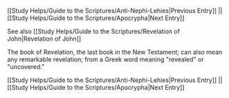[[Study Helps/Guide to the Scriptures/Anti-Nephi-Lehies|Previous Entry]]  ||  [[Study Helps/Guide to the Scriptures/Apocrypha|Next Entry]]

 See also [[Study Helps/Guide to the Scriptures/Revelation of John|Revelation of John]]

 The book of Revelation, the last book in the New Testament; can also mean any remarkable revelation; from a Greek word meaning "revealed" or "uncovered."

[[Study Helps/Guide to the Scriptures/Anti-Nephi-Lehies|Previous Entry]]  ||  [[Study Helps/Guide to the Scriptures/Apocrypha|Next Entry]]